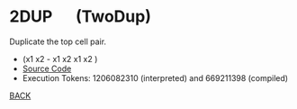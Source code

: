 # 2DUP &emsp; (TwoDup)
Duplicate the top cell pair.
* (x1 x2 - x1 x2 x1 x2 )
* [Source Code](../words/core/TwoDup.cs)
* Execution Tokens: 1206082310 (interpreted) and 669211398 (compiled)


[BACK](builtins.md#TwoDup)
